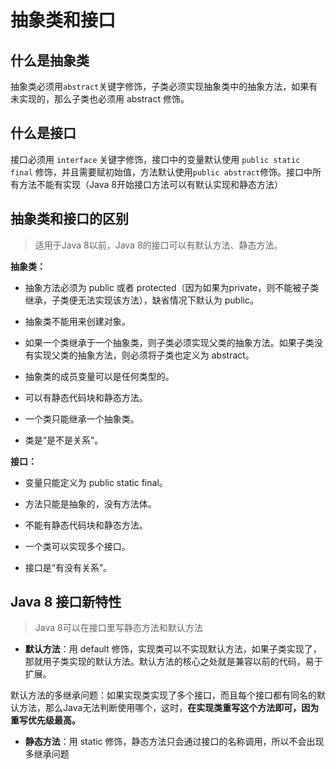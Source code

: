 # 抽象类和接口

## 什么是抽象类

抽象类必须用`abstract`关键字修饰，子类必须实现抽象类中的抽象方法，如果有未实现的，那么子类也必须用 abstract 修饰。

## 什么是接口

接口必须用 `interface` 关键字修饰，接口中的变量默认使用 `public static final` 修饰，并且需要赋初始值，方法默认使用`public abstract`修饰。接口中所有方法不能有实现（Java 8开始接口方法可以有默认实现和静态方法）

## 抽象类和接口的区别 

> 适用于Java 8以前，Java 8的接口可以有默认方法、静态方法。

**抽象类：**

- 抽象方法必须为 public 或者 protected（因为如果为private，则不能被子类继承，子类便无法实现该方法），缺省情况下默认为 public。

- 抽象类不能用来创建对象。

- 如果一个类继承于一个抽象类，则子类必须实现父类的抽象方法。如果子类没有实现父类的抽象方法，则必须将子类也定义为 abstract。

- 抽象类的成员变量可以是任何类型的。

- 可以有静态代码块和静态方法。

- 一个类只能继承一个抽象类。

- 类是“是不是关系”。

**接口：**

- 变量只能定义为 public static final。

- 方法只能是抽象的，没有方法体。

- 不能有静态代码块和静态方法。

- 一个类可以实现多个接口。

- 接口是“有没有关系”。

## Java 8 接口新特性

>  Java 8可以在接口里写静态方法和默认方法

- **默认方法**：用 default 修饰，实现类可以不实现默认方法，如果子类实现了，那就用子类实现的默认方法。默认方法的核心之处就是兼容以前的代码，易于扩展。

默认方法的多继承问题：如果实现类实现了多个接口，而且每个接口都有同名的默认方法，那么Java无法判断使用哪个，这时，**在实现类重写这个方法即可，因为重写优先级最高。**

- **静态方法**：用 static 修饰，静态方法只会通过接口的名称调用，所以不会出现多继承问题